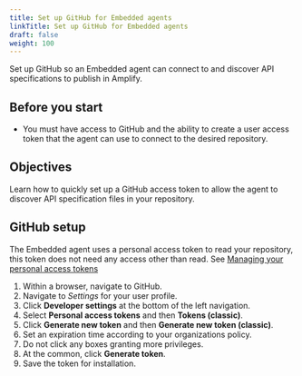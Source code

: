 ```yaml
---
title: Set up GitHub for Embedded agents
linkTitle: Set up GitHub for Embedded agents
draft: false
weight: 100
---
```

Set up GitHub so an Embedded agent can connect to and discover API specifications to publish in Amplify.

## Before you start

* You must have access to GitHub and the ability to create a user access token that the agent can use to connect to the desired repository.

## Objectives

Learn how to quickly set up a GitHub access token to allow the agent to discover API specification files in your repository.

## GitHub setup

The Embedded agent uses a personal access token to read your repository, this token does not need any access other than read. See [Managing your personal access tokens](https://docs.github.com/en/authentication/keeping-your-account-and-data-secure/managing-your-personal-access-tokens)

1. Within a browser, navigate to GitHub.
2. Navigate to *Settings* for your user profile.
3. Click **Developer settings** at the bottom of the left navigation.
4. Select **Personal access tokens** and then **Tokens (classic)**.
5. Click **Generate new token** and then **Generate new token (classic)**.
6. Set an expiration time according to your organizations policy.
7. Do not click any boxes granting more privileges.
8. At the common, click **Generate token**.
9. Save the token for installation.
